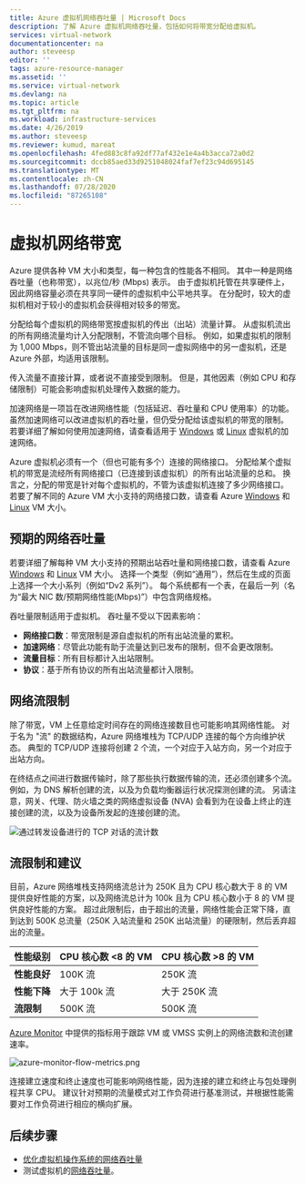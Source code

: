```yaml
---
title: Azure 虚拟机网络吞吐量 | Microsoft Docs
description: 了解 Azure 虚拟机网络吞吐量，包括如何将带宽分配给虚拟机。
services: virtual-network
documentationcenter: na
author: steveesp
editor: ''
tags: azure-resource-manager
ms.assetid: ''
ms.service: virtual-network
ms.devlang: na
ms.topic: article
ms.tgt_pltfrm: na
ms.workload: infrastructure-services
ms.date: 4/26/2019
ms.author: steveesp
ms.reviewer: kumud, mareat
ms.openlocfilehash: 4fed883c8fa92df77af432e1e4a4b3acca72a0d2
ms.sourcegitcommit: dccb85aed33d9251048024faf7ef23c94d695145
ms.translationtype: MT
ms.contentlocale: zh-CN
ms.lasthandoff: 07/28/2020
ms.locfileid: "87265108"
---
```

# <a name="virtual-machine-network-bandwidth"></a>虚拟机网络带宽

Azure 提供各种 VM 大小和类型，每一种包含的性能各不相同。 其中一种是网络吞吐量（也称带宽），以兆位/秒 (Mbps) 表示。 由于虚拟机托管在共享硬件上，因此网络容量必须在共享同一硬件的虚拟机中公平地共享。 在分配时，较大的虚拟机相对于较小的虚拟机会获得相对较多的带宽。
 
分配给每个虚拟机的网络带宽按虚拟机的传出（出站）流量计算。 从虚拟机流出的所有网络流量均计入分配限制，不管流向哪个目标。 例如，如果虚拟机的限制为 1,000 Mbps，则不管出站流量的目标是同一虚拟网络中的另一虚拟机，还是 Azure 外部，均适用该限制。
 
传入流量不直接计算，或者说不直接受到限制。 但是，其他因素（例如 CPU 和存储限制）可能会影响虚拟机处理传入数据的能力。

加速网络是一项旨在改进网络性能（包括延迟、吞吐量和 CPU 使用率）的功能。 虽然加速网络可以改进虚拟机的吞吐量，但仍受分配给该虚拟机的带宽的限制。 若要详细了解如何使用加速网络，请查看适用于 [Windows](create-vm-accelerated-networking-powershell.md) 或 [Linux](create-vm-accelerated-networking-cli.md) 虚拟机的加速网络。
 
Azure 虚拟机必须有一个（但也可能有多个）连接的网络接口。 分配给某个虚拟机的带宽是流经所有网络接口（已连接到该虚拟机）的所有出站流量的总和。 换言之，分配的带宽是针对每个虚拟机的，不管为该虚拟机连接了多少网络接口。 若要了解不同的 Azure VM 大小支持的网络接口数，请查看 Azure [Windows](../virtual-machines/windows/sizes.md?toc=%2fazure%2fvirtual-network%2ftoc.json) 和 [Linux](../virtual-machines/linux/sizes.md?toc=%2fazure%2fvirtual-network%2ftoc.json) VM 大小。 

## <a name="expected-network-throughput"></a>预期的网络吞吐量

若要详细了解每种 VM 大小支持的预期出站吞吐量和网络接口数，请查看 Azure [Windows](../virtual-machines/windows/sizes.md?toc=%2fazure%2fvirtual-network%2ftoc.json) 和 [Linux](../virtual-machines/linux/sizes.md?toc=%2fazure%2fvirtual-network%2ftoc.json) VM 大小。 选择一个类型（例如“通用”），然后在生成的页面上选择一个大小系列（例如“Dv2 系列”）。 每个系统都有一个表，在最后一列（名为“最大 NIC 数/预期网络性能(Mbps)”）中包含网络规格。  

吞吐量限制适用于虚拟机。 吞吐量不受以下因素影响：
- **网络接口数**：带宽限制是源自虚拟机的所有出站流量的累积。
- **加速网络**：尽管此功能有助于流量达到已发布的限制，但不会更改限制。
- **流量目标**：所有目标都计入出站限制。
- **协议**：基于所有协议的所有出站流量都计入限制。

## <a name="network-flow-limits"></a>网络流限制

除了带宽，VM 上任意给定时间存在的网络连接数目也可能影响其网络性能。 对于名为 "流" 的数据结构，Azure 网络堆栈为 TCP/UDP 连接的每个方向维护状态。 典型的 TCP/UDP 连接将创建 2 个流，一个对应于入站方向，另一个对应于出站方向。 

在终结点之间进行数据传输时，除了那些执行数据传输的流，还必须创建多个流。 例如，为 DNS 解析创建的流，以及为负载均衡器运行状况探测创建的流。 另请注意，网关、代理、防火墙之类的网络虚拟设备 (NVA) 会看到为在设备上终止的连接创建的流，以及为设备所发起的连接创建的流。 

![通过转发设备进行的 TCP 对话的流计数](media/virtual-machine-network-throughput/flow-count-through-network-virtual-appliance.png)

## <a name="flow-limits-and-recommendations"></a>流限制和建议

目前，Azure 网络堆栈支持网络流总计为 250K 且为 CPU 核心数大于 8 的 VM 提供良好性能的方案，以及网络流总计为 100k 且为 CPU 核心数小于 8 的 VM 提供良好性能的方案。 超过此限制后，由于超出的流量，网络性能会正常下降，直到达到 500K 总流量（250K 入站流量和 250K 出站流量）的硬限制，然后丢弃超出的流量。

| 性能级别 | CPU 核心数 <8 的 VM | CPU 核心数 >8 的 VM |
| ----------------- | --------------------- | --------------------- |
|<b>性能良好</b>|100K 流 |250K 流|
|<b>性能下降</b>|大于 100k 流|大于 250K 流|
|<b>流限制</b>|500K 流|500K 流|

[Azure Monitor](../azure-monitor/platform/metrics-supported.md#microsoftcomputevirtualmachines) 中提供的指标用于跟踪 VM 或 VMSS 实例上的网络流数和流创建速率。

![azure-monitor-flow-metrics.png](media/virtual-machine-network-throughput/azure-monitor-flow-metrics.png)

连接建立速度和终止速度也可能影响网络性能，因为连接的建立和终止与包处理例程共享 CPU。 建议针对预期的流量模式对工作负荷进行基准测试，并根据性能需要对工作负荷进行相应的横向扩展。 

## <a name="next-steps"></a>后续步骤

- [优化虚拟机操作系统的网络吞吐量](virtual-network-optimize-network-bandwidth.md)
- 测试虚拟机的[网络吞吐量](virtual-network-bandwidth-testing.md)。
